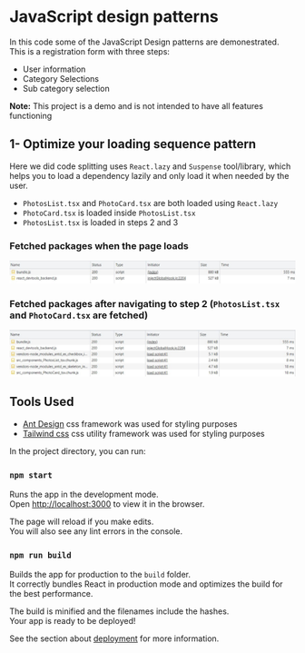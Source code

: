 # JavaScript design patterns

In this code some of the JavaScript Design patterns are demonestrated.
This is a registration form with three steps:
- User information
- Category Selections
- Sub category selection

**Note:** This project is a demo and is not intended to have all features functioning

## 1- Optimize your loading sequence pattern
Here we did code splitting uses `React.lazy` and `Suspense` tool/library, which helps you to load a dependency lazily and only load it when needed by the user.

- `PhotosList.tsx` and `PhotoCard.tsx` are both loaded using `React.lazy`
- `PhotoCard.tsx` is loaded inside `PhotosList.tsx`
- `PhotosList.tsx` is loaded in steps 2 and 3

### Fetched packages when the page loads
![initial load](./public/_initial_load.jpg)

### Fetched packages after navigating to step 2 (`PhotosList.tsx` and `PhotoCard.tsx` are fetched)
![lazy load](./public/_lazy_loaded.jpg)


## Tools Used

* [Ant Design](https://ant.design/) css framework was used for styling purposes
* [Tailwind css](https://tailwindcss.com/) css utility framework was used for styling purposes

In the project directory, you can run:

### `npm start`

Runs the app in the development mode.\
Open [http://localhost:3000](http://localhost:3000) to view it in the browser.

The page will reload if you make edits.\
You will also see any lint errors in the console.

### `npm run build`

Builds the app for production to the `build` folder.\
It correctly bundles React in production mode and optimizes the build for the best performance.

The build is minified and the filenames include the hashes.\
Your app is ready to be deployed!

See the section about [deployment](https://facebook.github.io/create-react-app/docs/deployment) for more information.